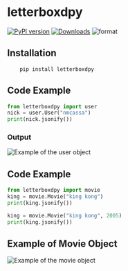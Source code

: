 # letterboxdpy

[![PyPI version](https://badge.fury.io/py/letterboxdpy.svg)](https://badge.fury.io/py/letterboxdpy)
[![Downloads](https://pepy.tech/badge/letterboxdpy)](https://pepy.tech/project/letterboxdpy)
![format](https://img.shields.io/pypi/format/letterboxdpy)

## Installation

```
    pip install letterboxdpy
```

## **Code Example**

```python
from letterboxdpy import user
nick = user.User("nmcassa")
print(nick.jsonify())
```

### Output

![Example of the user object](ss/user_example.PNG)

## **Code Example**

```python
from letterboxdpy import movie
king = movie.Movie("king kong")
print(king.jsonify())

king = movie.Movie("king kong", 2005)
print(king.jsonify())
```

## **Example of Movie Object**

![Example of the movie object](ss/movie_example.PNG)

